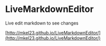 # LiveMarkdownEditor
Live edit markdown to see changes

[http://mkel23.github.io/LiveMarkdownEditor/](http://mkel23.github.io/LiveMarkdownEditor/)
